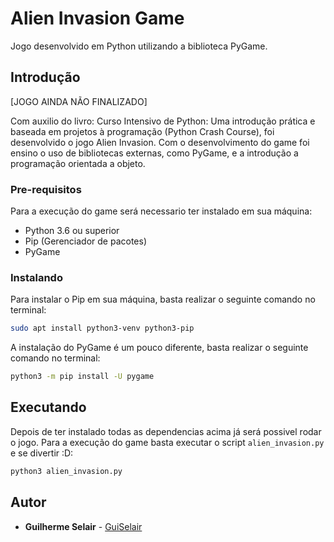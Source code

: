 # Alien Invasion Game

Jogo desenvolvido em Python utilizando a biblioteca PyGame. 

## Introdução

[JOGO AINDA NÃO FINALIZADO]

Com auxilio do livro: Curso Intensivo de Python: Uma introdução prática e baseada em projetos à programação (Python Crash Course), foi desenvolvido o jogo Alien Invasion. Com o desenvolvimento do game foi ensino o uso de bibliotecas externas, como PyGame, e a introdução a programação orientada a objeto.

### Pre-requisitos

Para a execução do game será necessario ter instalado em sua máquina:
- Python 3.6 ou superior
- Pip (Gerenciador de pacotes)
- PyGame


### Instalando

Para instalar o Pip em sua máquina, basta realizar o seguinte comando no terminal:

```sh
sudo apt install python3-venv python3-pip
```

A instalação do PyGame é um pouco diferente, basta realizar o seguinte comando no terminal:

```sh
python3 -m pip install -U pygame
```

## Executando

Depois de ter instalado todas as dependencias acima já será possivel rodar o jogo. Para a execução do game basta executar o script ```alien_invasion.py``` e se divertir :D:

```sh
python3 alien_invasion.py
```

## Autor

* **Guilherme Selair** - [GuiSelair](https://github.com/GuiSelair)

